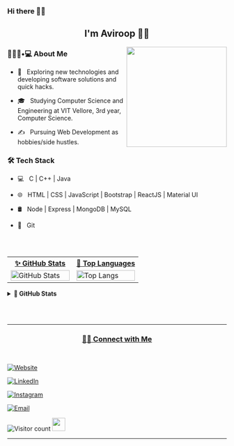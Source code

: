 ### Hi there 👋🏽
<h2 align="center"> I'm Aviroop ✌🏽</h2>

<img align='right' src="https://media.giphy.com/media/M9gbBd9nbDrOTu1Mqx/giphy.gif" width="230">

<h3> 👨🏽‍💻•💻 About Me </h3>



- 🤔 &nbsp; Exploring new technologies and developing software solutions and quick hacks.

- 🎓 &nbsp; Studying Computer Science and Engineering at VIT Vellore, 3rd year, Computer Science.

- ✍️ &nbsp; Pursuing Web Development as hobbies/side hustles.



<h3>🛠 Tech Stack</h3>



- 💻 &nbsp; C | C++ | Java

- 🌐 &nbsp; HTML | CSS | JavaScript | Bootstrap | ReactJS | Material UI

- 🛢 &nbsp; Node | Express | MongoDB | MySQL

- 🔧 &nbsp; Git

<!--

- 🖥 &nbsp; Illustrator| Photoshop | InDesign

-->

<!--

<h3>🛠 To Learn</h3>

- 🔧 &nbsp; AWS | Docker🐳 | flask

<hr>

-->

<br/><br/>
<!--
[![Aviroop's GitHub Stats](https://github-readme-stats.vercel.app/api?username=AviroopNandy&show_icons=true)](https://github.com/AviroopNandy)

<br/>

<br/>

<img src="https://github.com/nirala69/nirala69/blob/master/70804f7e25b11f29db904f2fa7b4cd9d.gif" width="350" align='right'>

![Top Langs](https://github-readme-stats.vercel.app/api/top-langs/?username=AviroopNandy&show_icons=true)

-->

<table tableborder=0>
	<tr>		
		<th width="50%"><a align="center" href="https://github.com/AviroopNandy?tab=overview#year-list-container">✨ GitHub Stats</a></th>
		<th width="50%"><a align="center" href="https://github.com/AviroopNandy?tab=repositories">🌟 Top Languages</a></th>
	</tr>
	<tr>
		<td>					
			<img width="100%" height="auto" src="https://github-readme-stats.vercel.app/api?username=AviroopNandy&show_icons=true&hide_border=false&theme=tokyonight&count_private=true&include_all_commits=false" alt="GitHub Stats" />
		</td>
		<td>
			<img width="100%" height="auto" src="https://github-readme-stats.vercel.app/api/top-langs/?username=AviroopNandy&layout=compact&theme=tokyonight" alt="Top Langs" />
		</td>
	</tr>
	</a>
</table>

<details>
	<summary><strong> 🌟 GitHub Stats </strong></summary><br/>
	<table>
		<a align="center" href="https://github.com/AviroopNandy">
		<tr>
			<td>					
				<img width="100%" height="auto" src="wakatime-aviroopnandy2001gmail.com-e196a96a272748bab1e17ee454e7e577" alt="Wakatime Stats" />
			</td>
			<td>
				<img width="100%" height="auto" src="https://github-readme-streak-stats.herokuapp.com/?user=AviroopNandy&theme=tokyonight" alt="Aviroop Nandy's GitHub Streak" />
			</td>
		</tr>
	</table>
	<table>
		<tr>
			<td>
				<img width="100%" height="auto" src="https://activity-graph.herokuapp.com/graph?username=AviroopNandy&bg_color=1a1b27&color=be90f2&line=638fda&point=35aea1&area=true" alt="Daily Contribution Graph" />
			</td>
		</tr>
		<tr colspan="2">
			<td>
				<img src="https://github-profile-summary-cards.vercel.app/api/cards/profile-details?username=AviroopNandy&theme=monokai"  width="100%" height="auto"  alt="Monthly Contribution Graph" >
			</td>
		</tr>
		</a>
	</table>
</details>

<br><br>



<hr>



<h3> 🤝🏽 Connect with Me </h3>

<br>



<p align="center">

<a href="https://aviroopnandy.vercel.app/"><img alt="Website" src="https://img.shields.io/badge/shivammalpani.netlify.app-black?style=flat-square&logo=google-chrome"></a>

<a href="https://www.linkedin.com/in/shivam-malpani-47a379198/"><img alt="LinkedIn" src="https://img.shields.io/badge/LinkedIn-Shivam%20Malpani-blue?style=flat-square&logo=linkedin"></a>

<a href="https://www.instagram.com/i__disbalance/"><img alt="Instagram" src="https://img.shields.io/badge/Instagram-i__disbalance-black?style=flat-square&logo=instagram"></a>

<a href="mailto:shivammalpani111@gmail.com"><img alt="Email" src="https://img.shields.io/badge/Email-shivammalpani111@gmail.com-blue?style=flat-square&logo=gmail"></a>

</p>





![Visitor count](https://visitor-badge.laobi.icu/badge?page_id=AviroopNandy.AviroopNandy)   <img src="https://media.giphy.com/media/dxn6fRlTIShoeBr69N/giphy.gif" width="30">





<hr>


